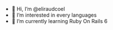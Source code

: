 - 👋 Hi, I’m @eliraudcoel
- 👀 I’m interested in every languages
- 🌱 I’m currently learning Ruby On Rails 6

<!---
eliraudcoel/eliraudcoel is a ✨ special ✨ repository because its `README.md` (this file) appears on your GitHub profile.
You can click the Preview link to take a look at your changes.
--->
